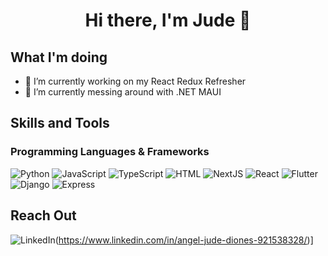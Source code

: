 <h1 align="center"> Hi there, I'm Jude 👋 </h1>

## What I'm doing
- 🔭 I’m currently working on my React Redux Refresher
- 🌱 I’m currently messing around with .NET MAUI

## Skills and Tools
### Programming Languages & Frameworks 

![Python](https://img.shields.io/badge/-black?style=flat&logo=python)
![JavaScript](https://img.shields.io/badge/-black?style=flat&logo=javascript)
![TypeScript](https://img.shields.io/badge/-black?style=flat&logo=typescript)
![HTML](https://img.shields.io/badge/-black?style=flat&logo=html5)
![NextJS](https://img.shields.io/badge/-black?style=flat&logo=next.js)
![React](https://img.shields.io/badge/-black?style=flat&logo=react)
![Flutter](https://img.shields.io/badge/-black?style=flat&logo=flutter)
![Django](https://img.shields.io/badge/-black?style=flat&logo=django)
![Express](https://img.shields.io/badge/-black?style=flat&logo=express)

## Reach Out
![LinkedIn](https://img.icons8.com/color/48/000000/linkedin.png)(https://www.linkedin.com/in/angel-jude-diones-921538328/)]

<!--
**AJ4work/AJ4Work** is a ✨ _special_ ✨ repository because its `README.md` (this file) appears on your GitHub profile.

Here are some ideas to get you started:

- 🔭 I’m currently working on ...
- 🌱 I’m currently learning ...
- 👯 I’m looking to collaborate on ...
- 🤔 I’m looking for help with ...
- 💬 Ask me about ...
- 📫 How to reach me: ...
- 😄 Pronouns: ...
- ⚡ Fun fact: ...
-->
